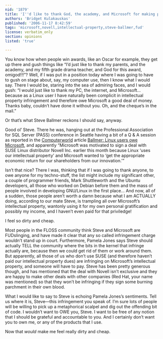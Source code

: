 ```yaml
---
nid: '1879'
title: 'I''d like to thank God, the academy, and Microsoft for making possible everything I''ve acheived to date...'
authors: 'Bridget Kulakauskas'
published: '2006-11-17 8:42:59'
tags: 'microsoft,novell,intellectual-property,steve-ballmer,fud'
license: verbatim_only
section: opinions
listed: 'true'

---
```

You know how when people win awards, like an Oscar for example, they get up there and gush things like “I’d just like to thank my parents, and the academy, and my fifth grade drama teacher, and God for this award, omigod!!!”? Well, if I was put in a position today where I was going to have to gush on stage about, say, my computer use, then I know what I would say. There I would be, staring into the sea of admiring faces, and I would gush: “I would just like to thank my PC, the internet, and Microsoft... because as a Linux user I have naturally been complicit in intellectual property infringement and therefore owe Microsoft a good deal of money. Thanks baby, couldn’t have done it without you. Oh, and the cheque’s in the mail.”

Or that’s what Steve Ballmer reckons I should say, anyway.


<!--break-->


Good ol’ Steve. There he was, hanging out at the Professional Association for SQL Server (PASS) conference in Seattle having a bit of a Q & A session as reported in the [Computerworld](http://www.computerworld.com/index.jsp) article [ Ballmer: Linux users owe Microsoft](http://www.computerworld.com/action/article.do?command=viewArticleBasic&articleId=9005171&source=rss_topic88), and apparently “Microsoft was motivated to sign a deal with SUSE Linux distributor Novell Inc. earlier this month because Linux ‘uses our intellectual property’ and Microsoft wanted to ‘get the appropriate economic return for our shareholders from our innovation.’”

Isn’t that nice? There I was, thinking that if I was going to thank anyone, to owe anyone for my techno-stuff, the list might include my significant other, a couple of programmer friends, Mark Shuttleworth and the Ubuntu developers, all those who worked on Debian before them and the mass of people involved in developing GNU/Linux in the first place... And now, all of a sudden, those people aren’t worth a damn because what I am ACTUALLY doing, according to our mate Steve, is trampling all over Microsoft’s intellectual property, wantonly using it for my own personal gratification and possibly my income, and I haven’t even paid for that priviledge!

I feel so dirty and cheap.

Most people in the FLOSS community think Steve and Microsoft are FUDslinging, and have made it clear that any so called infringement charge wouldn’t stand up in court. Furthermore, Pamela Jones says Steve should actually TELL the community where the bits in the kernel that infringe actually are, because then we could get rid of them or work around them. But apparently, all those of us who don’t use SUSE (and therefore haven’t paid our intellectual property dues) are infringing on Microsoft’s intellectual property, and someone will have to pay. Steve has been pretty generous though, and has mentioned that the deal with Novell isn’t exclusive and they are happy to make other deals with other companies (Red Hat, your name was mentioned) so that they won’t be infringing if they sign some burning parchment in their own blood.

What I would like to say to Steve is echoing Pamela Jones’s sentiments. Tell us where it is, Steve—this infringement you speak of. I’m sure lots of people will be willing to pick up a metaphorical scalpel and dig out the offending bit of code. I wouldn’t want to OWE you, Steve. I want to be free of any notion that I should be grateful and accountable to you. And I certainly don’t want you to own me, or any of the products that I use.

Now that _would_ make me feel really dirty and cheap.

